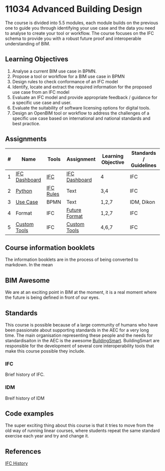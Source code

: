 # 11034 Advanced Building Design

The course is divided into 5.5 modules, each module builds on the previous one to guide you through identifying your use case and the data you need to analyse to create your tool or workflow. The course focuses on the IFC schema to provide you with a robust future proof and interoperable understanding of BIM.

## Learning Objectives
1. Analyse a current BIM use case in BPMN.
2. Propose a tool or workflow for a BIM use case in BPMN
3. Design rules to check conformance of an IFC model
4. Identify, locate and extract the required information for the proposed use case from an IFC model
5. Evaluate an IFC model and provide appropriate feedback / guidance for a specific use case and user.
6. Evaluate the suitability of software licensing options for digital tools.
7. Design an OpenBIM tool or workflow to address the challenges of a specific use case based on international and national standards and best practice.

## Assignments
|# |Name         | Tools | Assignment | Learning Objective | Standards / Guidelines |
|---------- | ----------- | ----------- | ----------- | ----------- | ----------- |
| 1 | [IFC Dashboard](https://github.com/DTU-Byg/11034/wiki/1.-IFC-Dashboard) | [IFC](https://github.com/DTU-Byg/11034/wiki/%E2%9D%A4%EF%B8%8F-IFC-and-OpenBIM) |  [IFC Dashboard](https://github.com/timmcginley/11034/tree/main/A1__Dashboard)   | 4       | IFC    |
| 2 | [Python](https://github.com/DTU-Byg/11034/wiki/Python) | [IFC Rules](https://github.com/timmcginley/11034/tree/main/A2__Rules)  | Text        | 3,4 | IFC |
| 3 | [Use Case](https://github.com/timmcginley/11034/tree/main/A3__Use_Case)  | BPMN | Text        | 1,2,7 | IDM, Dikon |
| 4 |  Format  | IFC | [Future Format](https://github.com/timmcginley/11034/tree/main/A4__Future%20format)       | 1,2,7 | IFC |
| 5 |  [Custom Tools](https://github.com/timmcginley/11034/tree/main/A5__Custom%20tools)  | IFC | [Custom Tools](https://github.com/timmcginley/11034/tree/main/A5__Custom%20tools) |4,6,7|IFC|

## Course information booklets
The information booklets are in the process of being converted to markdown. In the mean

##  BIM Awesome
We are at an exciting point in BIM at the moment, it is a real moment where the future is being defined in front of our eyes. 

## Standards
This course is possible because of a large community of humans who have been passionate about supporting standards in the AEC for a very long time. The main organisation representing these people and the needs for standardisaiton in the AEC is the awesome [BuildingSmart](https://www.buildingsmart.org/). BuildingSmart are responsible for the development of several core interoperability tools that make this course possible they include.
### IFC
Brief history of IFC.

### IDM
Breif history of IDM

## Code examples
The super exciting thing about this course is that it tries to move from the old way of running linear courses, where students repeat the same standard exercise each year and try and change it.

## References
[IFC History](https://itc.scix.net/pdfs/w78-2015-paper-004.pdf)
